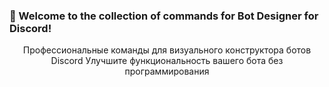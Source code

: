 ### 🎉 Welcome to the collection of commands for Bot Designer for Discord!

<div align="center">

Профессиональные команды для визуального конструктора ботов Discord
Улучшите функциональность вашего бота без программирования

</div>

